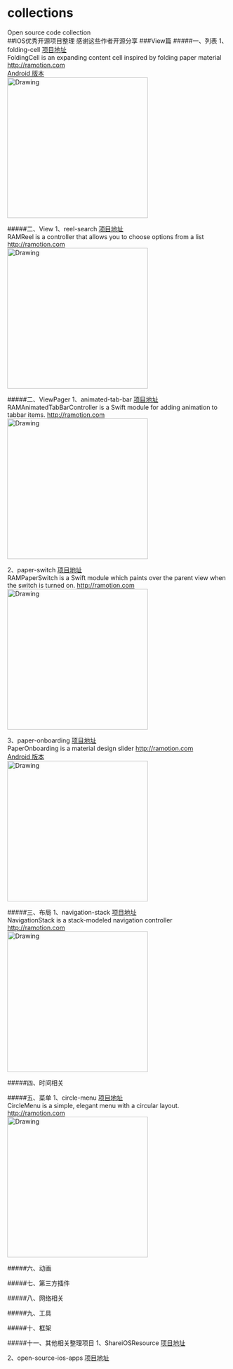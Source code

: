 # collections
Open source code collection<br>
##IOS优秀开源项目整理
感谢这些作者开源分享
###View篇
#####一、列表
1、folding-cell     [项目地址](https://github.com/Ramotion/folding-cell) <br>
FoldingCell is an expanding content cell inspired by folding paper material http://ramotion.com<br>
[Android 版本](https://github.com/Ramotion/folding-cell-android) <br>
<img src="https://github.com/Ramotion/folding-cell/raw/master/Screenshots/folding-cell.gif" alt="Drawing" width="320px" /><br>

#####二、View
1、reel-search     [项目地址](https://github.com/Ramotion/reel-search) <br>
RAMReel is a controller that allows you to choose options from a list http://ramotion.com<br>
<img src="https://raw.githubusercontent.com/Ramotion/reel-search/master/reel-search.gif" alt="Drawing" width="320px" /><br>

#####二、ViewPager
1、animated-tab-bar     [项目地址](https://github.com/Ramotion/animated-tab-bar) <br>
RAMAnimatedTabBarController is a Swift module for adding animation to tabbar items. http://ramotion.com<br>
<img src="https://github.com/Ramotion/animated-tab-bar/raw/master/Screenshots/tab-bar-icons-iphone-ramotion-animation-interface-design.gif" alt="Drawing" width="320px" /><br>

2、paper-switch     [项目地址](https://github.com/Ramotion/paper-switch) <br>
RAMPaperSwitch is a Swift module which paints over the parent view when the switch is turned on. http://ramotion.com<br>
<img src="https://github.com/Ramotion/paper-switch/raw/master/screenshot.gif" alt="Drawing" width="320px" /><br>

3、paper-onboarding     [项目地址](https://github.com/Ramotion/paper-onboarding) <br>
PaperOnboarding is a material design slider http://ramotion.com<br>
[Android 版本](https://github.com/Ramotion/paper-onboarding-android) <br>
<img src="https://github.com/Ramotion/paper-onboarding/raw/master/preview.gif" alt="Drawing" width="320px" /><br>

#####三、布局
1、navigation-stack     [项目地址](https://github.com/Ramotion/navigation-stack) <br>
NavigationStack is a stack-modeled navigation controller http://ramotion.com<br>
<img src="https://github.com/Ramotion/navigation-stack/raw/master/Navigation-Stack.gif" alt="Drawing" width="320px" /><br>

#####四、时间相关

#####五、菜单
1、circle-menu     [项目地址](https://github.com/Ramotion/circle-menu) <br>
CircleMenu is a simple, elegant menu with a circular layout. http://ramotion.com<br>
<img src="https://github.com/Ramotion/circle-menu/raw/master/preview.gif" alt="Drawing" width="320px" /><br>

#####六、动画

#####七、第三方插件

#####八、网络相关

#####九、工具

#####十、框架

#####十一、其他相关整理项目
1、ShareiOSResource     [项目地址](https://github.com/Lafree317/ShareiOSResource) <br>

2、open-source-ios-apps     [项目地址](https://github.com/dkhamsing/open-source-ios-apps) <br>
